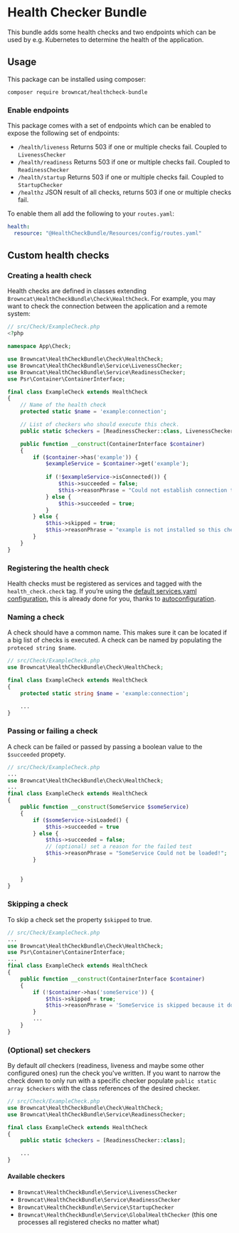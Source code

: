# Health Checker Bundle
This bundle adds some health checks and two endpoints which can be used by e.g. Kubernetes to determine the health of the application.

## Usage
This package can be installed using composer:

`composer require browncat/healthcheck-bundle`

### Enable endpoints
This package comes with a set of endpoints which can be enabled to expose the following set of endpoints:

- `/health/liveness`  Returns 503 if one or multiple checks fail. Coupled to `LivenessChecker`
- `/health/readiness` Returns 503 if one or multiple checks fail. Coupled to `ReadinessChecker`
- `/health/startup` Returns 503 if one or multiple checks fail. Coupled to `StartupChecker`
- `/healthz` JSON result of all checks, returns 503 if one or multiple checks fail.

To enable them all add the following to your `routes.yaml`:

```yaml
health:
  resource: "@HealthCheckBundle/Resources/config/routes.yaml"
```

## Custom health checks

### Creating a health check
Health checks are defined in classes extending `Browncat\HealthCheckBundle\Check\HealthCheck`. For example, you may want to check the connection between the application and a remote system:

```php
// src/Check/ExampleCheck.php
<?php

namespace App\Check;

use Browncat\HealthCheckBundle\Check\HealthCheck;
use Browncat\HealthCheckBundle\Service\LivenessChecker;
use Browncat\HealthCheckBundle\Service\ReadinessChecker;
use Psr\Container\ContainerInterface;

final class ExampleCheck extends HealthCheck
{
    // Name of the health check
    protected static $name = 'example:connection';

    // List of checkers who should execute this check.
    public static $checkers = [ReadinessChecker::class, LivenessChecker::class];

    public function __construct(ContainerInterface $container)
    {
        if ($container->has('example')) {
            $exampleService = $container->get('example');
                
            if (!$exampleService->isConnected()) {
                $this->succeeded = false;
                $this->reasonPhrase = "Could not establish connection to example " . $connection->getName() . ".";
            } else {
                $this->succeeded = true;
            }
        } else {
            $this->skipped = true;
            $this->reasonPhrase = "example is not installed so this check is skipped.";
        }
    }
}
```

### Registering the health check
Health checks must be registered as services and tagged with the `health_check.check` tag. If you’re using the [default services.yaml configuration](https://symfony.com/doc/current/service_container.html#service-container-services-load-example), this is already done for you, thanks to [autoconfiguration](https://symfony.com/doc/current/service_container.html#services-autoconfigure).

### Naming a check
A check should have a common name. This makes sure it can be located if a big list of checks is executed. A check can be named by populating the `proteced string $name`.

```php
// src/Check/ExampleCheck.php
use Browncat\HealthCheckBundle\Check\HealthCheck;

final class ExampleCheck extends HealthCheck
{
    protected static string $name = 'example:connection';

    ...
}
```

### Passing or failing a check
A check can be failed or passed by passing a boolean value to the `$succeeded` propety.

```php
// src/Check/ExampleCheck.php
...
use Browncat\HealthCheckBundle\Check\HealthCheck;
...
final class ExampleCheck extends HealthCheck
{
    public function __construct(SomeService $someService)
    {
        if ($someService->isLoaded() {
            $this->succeeded = true 
        } else {
            $this->succeeded = false;
            // (optional) set a reason for the failed test
            $this->reasonPhrase = "SomeService Could not be loaded!";
        }

        
    }
}
```

### Skipping a check
To skip a check set the property `$skipped` to true.

```php
// src/Check/ExampleCheck.php
...
use Browncat\HealthCheckBundle\Check\HealthCheck;
use Psr\Container\ContainerInterface;
...
final class ExampleCheck extends HealthCheck
{
    public function __construct(ContainerInterface $container)
    {
        if (!$container->has('someService')) {
            $this->skipped = true;
            $this->reasonPhrase = 'SomeService is skipped because it does not exist.';
        }
        ...
    }
}
```

### (Optional) set checkers
By default *all* checkers (readiness, liveness and maybe some other configured ones) run the check you've written. If you want to narrow the check down to only run with a specific checker populate `public static array $checkers` with the class references of the desired checker.

```php
// src/Check/ExampleCheck.php
use Browncat\HealthCheckBundle\Check\HealthCheck;
use Browncat\HealthCheckBundle\Service\ReadinessChecker;

final class ExampleCheck extends HealthCheck
{
    public static $checkers = [ReadinessChecker::class]; 

    ...
}
```

#### Available checkers
- `Browncat\HealthCheckBundle\Service\LivenessChecker`
- `Browncat\HealthCheckBundle\Service\ReadinessChecker`
- `Browncat\HealthCheckBundle\Service\StartupChecker`
- `Browncat\HealthCheckBundle\Service\GlobalHealthChecker` (this one processes all registered checks no matter what)